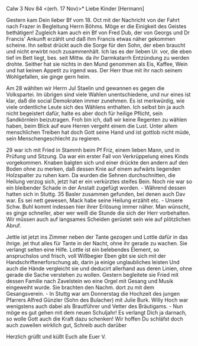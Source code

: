  Calw 3 Nov 84
 <(erh. 17 Nov)>*
Liebe Kinder [Hermann]

Gestern kam Dein lieber Bf vom 18. Oct mit der Nachricht von der Fahrt nach Frazer in Begleitung Herrn Böhms. Möge er die Einigkeit des Geistes bethätigen! Zugleich kam auch ein Bf von Fred Dub, der von Georgs und Dr Francis' Ankunft erzählt und daß ihm Francis etwas näher gekommen scheine. Ihn selbst drückt auch die Sorge für den Sohn, der eben braucht und nicht erwirbt noch zusammenhält. Ich las es der lieben Ur. vor, die eben tief im Bett liegt, bes. seit Mittw. da ihr Darmkatarrh Entzündung zu werden drohte. Seither hat sie nichts in den Mund genommen als Eis, Kaffee, Wein und hat keinen Appetit zu irgend was. Der Herr thue mit ihr nach seinem Wohlgefallen, sie ginge gern heim.

Am 28 wählten wir Herrn Jul Staelin und gewannen es gegen die Volkspartei. Im übrigen sind viele Wahlen unentschiedene, und nur eines ist klar, daß die social Demokraten immer zunehmen. Es ist merkwürdig, wie viele ordentliche Leute sich des Wählens enthalten. Ich selbst bin ja auch nicht begeistert dafür, halte es aber doch für heilige Pflicht, sein Sandkörnlein beizutragen. Froh bin ich, daß wir keine Regenten zu wählen haben, beim Blick auf eure Herren vergeht einem die Lust. Unter allem menschlichen Treiben hat doch Gott seine Hand und ist gottlob nicht müde, sein Menschengeschlecht zu regieren.

29 war ich mit Fried in Stammh beim Pf Friz, einem lieben Mann, und in Prüfung und Sitzung. Da war ein erster Fall von Verkrüppelung eines Kinds vorgekommen. Knaben balgten sich und einer drückte den andern auf den Boden ohne zu merken, daß dessen Knie auf einem aufwärts liegenden Holzspalter zu ruhen kam. Da wurden die Sehnen durchschnitten, die Heilung verzog sich, jetzt hat er ein verkürztes steifes Bein. Noch nie war so ein bleibender Schade in der Anstalt zugefügt worden. - Während dessen hatten sich in Stuttg. 35 Basler zusammen gefunden, bei denen auch Dav war. Es sei nett gewesen, Mack habe seine Heilung erzählt etc. - Unsere Schw. Buhl kommt indessen hier ihrer Erlösung immer näher. Man wünscht, es ginge schneller, aber wer weiß die Stunde die sich der Herr vorbehalten. Wir müssen auch auf langsames Scheiden gerüstet sein wie auf plötzlichen Abruf.

Jettle ist jetzt ins Zimmer neben der Tante gezogen und Lottle dafür in das ihrige. jet thut alles für Tante in der Nacht, ohne ihr gerade zu wachen. Sie verlangt selten eine Hilfe. Lottle ist ein belebendes Element, so anspruchslos und frisch, voll Wißbegier Eben gibt sie sich mit der Handschriftenerforschung ab, darin ja einige unglaubliches leisten Und auch die Hände vergleicht sie und deducirt allerhand aus deren Linien, ohne gerade die Sache verstehen zu wollen. Gestern begleitete sie Fried mit dessen Familie nach Zavelstein wo eine Orgel mit Gesang und Musik eingeweiht wurde. Sie brachten den Nachm. dort zu mit dem Gesangsverein. - In Stuttg war am Donnerstag die Hochzeit des jungen Pfarrers Alfred Günzler (Sohn des Bulacher) mit Julie Burk. Willy Hoch war wenigstens auch dabei als Brautführer und Vetter des Bräutigams. - Nun möge es gut gehen mit dem neuen Schuljahr! Es verlangt Dich ja darnach, so wolle Gott auch die Kraft dazu schenken! Wir hoffen Du schläfst doch auch zuweilen wirklich gut, Schreib auch darüber

Herzlich grüßt und küßt Euch alle
 Euer V.
